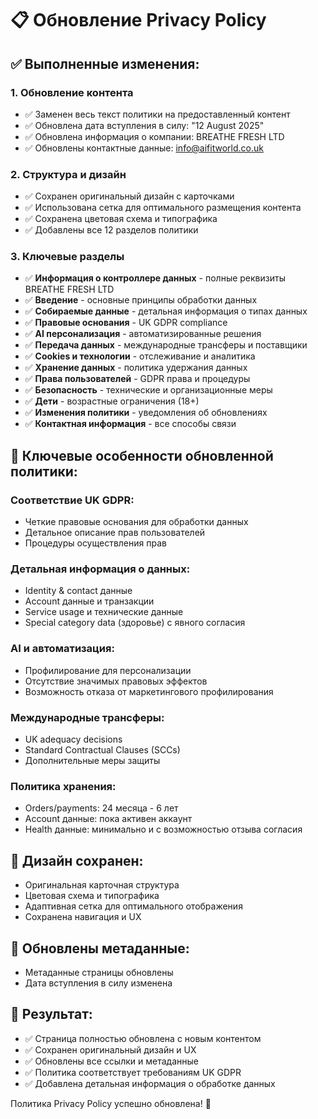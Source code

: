 # 📋 Обновление Privacy Policy

## ✅ **Выполненные изменения:**

### 1. **Обновление контента**
- ✅ Заменен весь текст политики на предоставленный контент
- ✅ Обновлена дата вступления в силу: "12 August 2025"
- ✅ Обновлена информация о компании: BREATHE FRESH LTD
- ✅ Обновлены контактные данные: info@aifitworld.co.uk

### 2. **Структура и дизайн**
- ✅ Сохранен оригинальный дизайн с карточками
- ✅ Использована сетка для оптимального размещения контента
- ✅ Сохранена цветовая схема и типографика
- ✅ Добавлены все 12 разделов политики

### 3. **Ключевые разделы**
- ✅ **Информация о контроллере данных** - полные реквизиты BREATHE FRESH LTD
- ✅ **Введение** - основные принципы обработки данных
- ✅ **Собираемые данные** - детальная информация о типах данных
- ✅ **Правовые основания** - UK GDPR compliance
- ✅ **AI персонализация** - автоматизированные решения
- ✅ **Передача данных** - международные трансферы и поставщики
- ✅ **Cookies и технологии** - отслеживание и аналитика
- ✅ **Хранение данных** - политика удержания данных
- ✅ **Права пользователей** - GDPR права и процедуры
- ✅ **Безопасность** - технические и организационные меры
- ✅ **Дети** - возрастные ограничения (18+)
- ✅ **Изменения политики** - уведомления об обновлениях
- ✅ **Контактная информация** - все способы связи

## 🎯 **Ключевые особенности обновленной политики:**

### **Соответствие UK GDPR:**
- Четкие правовые основания для обработки данных
- Детальное описание прав пользователей
- Процедуры осуществления прав

### **Детальная информация о данных:**
- Identity & contact данные
- Account данные и транзакции
- Service usage и технические данные
- Special category data (здоровье) с явного согласия

### **AI и автоматизация:**
- Профилирование для персонализации
- Отсутствие значимых правовых эффектов
- Возможность отказа от маркетингового профилирования

### **Международные трансферы:**
- UK adequacy decisions
- Standard Contractual Clauses (SCCs)
- Дополнительные меры защиты

### **Политика хранения:**
- Orders/payments: 24 месяца - 6 лет
- Account данные: пока активен аккаунт
- Health данные: минимально и с возможностью отзыва согласия

## 🎨 **Дизайн сохранен:**
- Оригинальная карточная структура
- Цветовая схема и типографика
- Адаптивная сетка для оптимального отображения
- Сохранена навигация и UX

## 🔗 **Обновлены метаданные:**
- Метаданные страницы обновлены
- Дата вступления в силу изменена

## 🎯 **Результат:**
- ✅ Страница полностью обновлена с новым контентом
- ✅ Сохранен оригинальный дизайн и UX
- ✅ Обновлены все ссылки и метаданные
- ✅ Политика соответствует требованиям UK GDPR
- ✅ Добавлена детальная информация о обработке данных

Политика Privacy Policy успешно обновлена! 🎉
